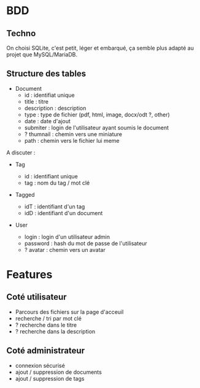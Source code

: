 # BDD

## Techno

On choisi SQLite, c'est petit, léger et embarqué, ça semble plus adapté au projet que MySQL/MariaDB.

## Structure des tables

- Document
    - id : identifiat unique
    - title : titre
    - description : description
    - type : type de fichier (pdf, html, image, docx/odt ?, other)
    - date : date d'ajout
    - submiter : login de l'utilisateur ayant soumis le document
    - ? thumnail : chemin vers une miniature
    - path : chemin vers le fichier lui meme

A discuter :

- Tag
    - id : identifiant unique
    - tag : nom du tag / mot clé

- Tagged
    - idT : identifiant d'un tag
    - idD : identifiant d'un document

- User
    - login : login d'un utilisateur admin
    - password : hash du mot de passe de l'utilisateur
    - ? avatar : chemin vers un avatar

# Features

## Coté utilisateur
- Parcours des fichiers sur la page d'acceuil
- recherche / tri par mot clé
- ? recherche dans le titre
- ? recherche dans la description

## Coté administrateur
- connexion sécurisé
- ajout / suppression de documents
- ajout / suppression de tags

